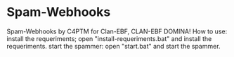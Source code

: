 # Spam-Webhooks
Spam-Webhooks by C4PTM for Clan-EBF, CLAN-EBF DOMINA!
How to use:
install the requeriments; open "install-requeriments.bat" and install the requeriments.
start the spammer: open "start.bat" and start the spammer.
